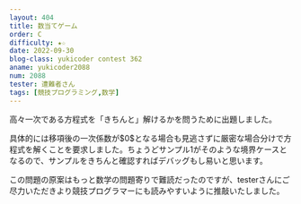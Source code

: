 ```yaml
---
layout: 404
title: 数当てゲーム
order: C
difficulty: ★☆
date: 2022-09-30
blog-class: yukicoder contest 362
aname: yukicoder2088
num: 2088
tester: 遭難者さん
tags: [競技プログラミング,数学]
---
```


<p>
高々一次である方程式を「きちんと」解けるかを問うために出題しました。
</p>
<p>
具体的には移項後の一次係数が$0$となる場合も見逃さずに厳密な場合分けで方程式を解くことを要求しました。ちょうどサンプル1がそのような境界ケースとなるので、サンプルをきちんと確認すればデバッグもし易いと思います。
</p>
<p>
この問題の原案はもっと数学の問題寄りで難読だったのですが、testerさんにご尽力いただきより競技プログラマーにも読みやすいように推敲いたしました。
</p>
